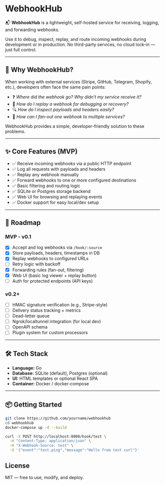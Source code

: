 # WebhookHub

📬 **WebhookHub** is a lightweight, self-hosted service for receiving, logging, and forwarding webhooks.

Use it to debug, inspect, replay, and route incoming webhooks during development or in production. No third-party services, no cloud lock-in — just full control.

---

## 🚀 Why WebhookHub?

When working with external services (Stripe, GitHub, Telegram, Shopify, etc.), developers often face the same pain points:

- ❓ *Where did the webhook go? Why didn’t my service receive it?*
- 🔁 *How do I replay a webhook for debugging or recovery?*
- 🔍 *How do I inspect payloads and headers easily?*
- 📡 *How can I fan-out one webhook to multiple services?*

WebhookHub provides a simple, developer-friendly solution to these problems.

---

## ✨ Core Features (MVP)

- ✅ Receive incoming webhooks via a public HTTP endpoint
- ✅ Log all requests with payloads and headers
- ✅ Replay any webhook manually
- ✅ Forward webhooks to one or more configured destinations
- ✅ Basic filtering and routing logic
- ✅ SQLite or Postgres storage backend
- ✅ Web UI for browsing and replaying events
- ✅ Docker support for easy local/dev setup

---

## 📌 Roadmap

### MVP - v0.1
- [x] Accept and log webhooks via `/hook/:source`
- [x] Store payloads, headers, timestamps in DB
- [x] Replay webhooks to configured URLs
- [ ] Retry logic with backoff
- [x] Forwarding rules (fan-out, filtering)
- [x] Web UI (basic log viewer + replay button)
- [ ] Auth for protected endpoints (API keys)

### v0.2+
- [ ] HMAC signature verification (e.g., Stripe-style)
- [ ] Delivery status tracking + metrics
- [ ] Dead-letter queue
- [ ] Ngrok/localtunnel integration (for local dev)
- [ ] OpenAPI schema
- [ ] Plugin system for custom processors

---

## 🛠️ Tech Stack

- **Language:** Go
- **Database:** SQLite (default), Postgres (optional)
- **UI:** HTML templates or optional React SPA
- **Container:** Docker / docker-compose

---

## 📦 Getting Started

```bash
git clone https://github.com/yourname/webhookhub
cd webhookhub
docker-compose up -d --build
```

```bash
curl -X POST http://localhost:8080/hook/test \
  -H "Content-Type: application/json" \
  -H "X-Webhook-Source: test" \
  -d '{"event":"test.ping","message":"Hello from test curl"}'
```

## License

MIT — free to use, modify, and deploy.
